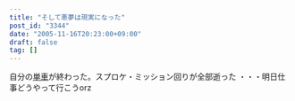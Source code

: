 ```yaml
---
title: "そして悪夢は現実になった"
post_id: "3344"
date: "2005-11-16T20:23:00+09:00"
draft: false
tag: []
---
```



自分の[単車](/tag/yb-1)が終わった。スプロケ・ミッション回りが全部逝った ・・・明日仕事どうやって行こうorz
